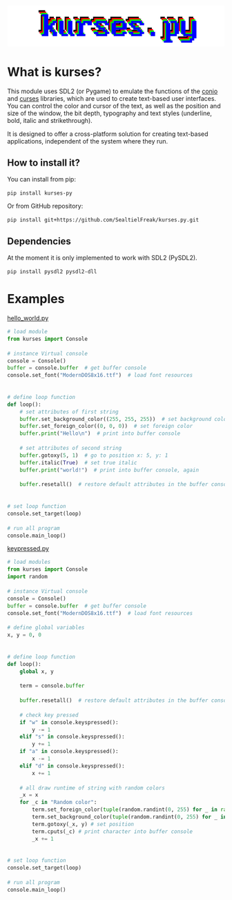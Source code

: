 ![Alt text](resources/kurses.png)
# What is kurses?
This module uses SDL2 (or Pygame) to emulate the functions of the [conio](https://en.wikipedia.org/wiki/Conio.h) and [curses](https://en.wikipedia.org/wiki/Curses_(programming_library)) libraries, which are used to create text-based user interfaces. You can control the color and cursor of the text, as well as the position and size of the window, the bit depth, typography and text styles (underline, bold, italic and strikethrough).

It is designed to offer a cross-platform solution for creating text-based applications, independent of the system where they run.

## How to install it?
You can install from pip:

`pip install kurses-py` 

Or from GitHub repository:

`pip install git+https://github.com/SealtielFreak/kurses.py.git`

## Dependencies
At the moment it is only implemented to work with SDL2 (PySDL2).

`pip install pysdl2 pysdl2-dll`

# Examples
[hello_world.py](examples/hello_world.py)
```python
# load module
from kurses import Console

# instance Virtual console
console = Console()
buffer = console.buffer  # get buffer console
console.set_font("ModernDOS8x16.ttf")  # load font resources


# define loop function
def loop():
    # set attributes of first string
    buffer.set_background_color((255, 255, 255))  # set background color characters
    buffer.set_foreign_color((0, 0, 0))  # set foreign color
    buffer.print("Hello\n")  # print into buffer console

    # set attributes of second string
    buffer.gotoxy(5, 1)  # go to position x: 5, y: 1
    buffer.italic(True)  # set true italic
    buffer.print("world!")  # print into buffer console, again

    buffer.resetall()  # restore default attributes in the buffer console


# set loop function
console.set_target(loop)

# run all program
console.main_loop()
```
[keypressed.py](examples/keypressed.py)
```python
# load modules
from kurses import Console
import random

# instance Virtual console
console = Console()
buffer = console.buffer  # get buffer console
console.set_font("ModernDOS8x16.ttf")  # load font resources

# define global variables
x, y = 0, 0


# define loop function
def loop():
    global x, y

    term = console.buffer

    buffer.resetall()  # restore default attributes in the buffer console

    # check key pressed
    if "w" in console.keyspressed():
        y -= 1
    elif "s" in console.keyspressed():
        y += 1
    if "a" in console.keyspressed():
        x -= 1
    elif "d" in console.keyspressed():
        x += 1

    # all draw runtime of string with random colors
    _x = x
    for _c in "Random color":
        term.set_foreign_color(tuple(random.randint(0, 255) for _ in range(3)))
        term.set_background_color(tuple(random.randint(0, 255) for _ in range(3)))
        term.gotoxy(_x, y) # set position
        term.cputs(_c) # print character into buffer console
        _x += 1


# set loop function
console.set_target(loop)

# run all program
console.main_loop()

```
